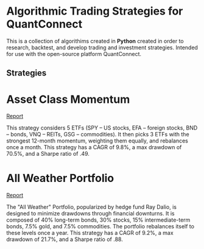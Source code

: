 # Algorithmic Trading Strategies for QuantConnect

This is a collection of algorithims created in **Python** created in order to research, backtest, and develop trading and investment strategies. Intended for use with the open-source platform QuantConnect. 


## Strategies

# Asset Class Momentum
[Report](https://www.quantconnect.com/reports/434dbef842cee46850dbfba07cc4534d)

This strategy considers 5 ETFs (SPY – US stocks, EFA – foreign stocks, BND – bonds, VNQ – REITs, GSG – commodities). It then picks 3 ETFs with the strongest 12-month momentum, weighting them equally, and rebalances once a month. This strategy has a CAGR of 9.8%, a max drawdown of 70.5%, and a Sharpe ratio of .49.


# All Weather Portfolio 
[Report](https://www.quantconnect.com/reports/1bb306edc363c0c80b9580744d8dfc26)

The "All Weather" Portfolio, popularized by hedge fund Ray Dalio, is designed to minimize drawdowns through financial downturns. It is composed of 40% long-term bonds, 30% stocks, 15% intermediate-term bonds, 7.5% gold, and 7.5% commodities. The portfolio rebalances itself to these levels once a year. This strategy has a CAGR of 9.2%, a max drawdown of 21.7%, and a Sharpe ratio of .88.

